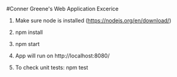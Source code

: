 #Conner Greene's Web Application Excerice

1. Make sure node is installed (https://nodejs.org/en/download/)

2. npm install

3. npm start 

4. App will run on http://localhost:8080/

5. To check unit tests:  npm test


